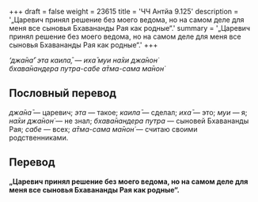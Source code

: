 +++
draft = false
weight = 23615
title = 'ЧЧ Антйа 9.125'
description = '„Царевич принял решение без моего ведома, но на самом деле для меня все сыновья Бхавананды Рая как родные“.'
summary = '„Царевич принял решение без моего ведома, но на самом деле для меня все сыновья Бхавананды Рая как родные“.'
+++

_‘джа̄на̄’ эта каила̄, — иха̄ муи на̄хи джа̄нон̇  
бхава̄нандера путра-сабе а̄тма-сама ма̄нон̇_

## Пословный перевод

_джа̄на̄_ — царевич; _эта_ — такое; _каила̄_ — сделал; _иха̄_ — это; _муи_ — я; _на̄хи_ _джа̄нон̇_ — не знал; _бхава̄нандера_ _путра_ — сыновей Бхавананды Рая; _сабе_ — всех; _а̄тма_\-_сама_ _ма̄нон̇_ — считаю своими родственниками.

## Перевод

**„Царевич принял решение без моего ведома, но на самом деле для меня все сыновья Бхавананды Рая как родные“.**
